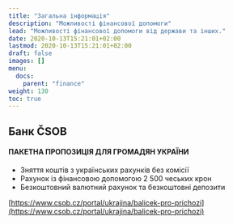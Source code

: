 ```yaml
---
title: "Загальна інформація"
description: "Можливості фінансової допомоги"
lead: "Можливості фінансової допомоги від держави та інших."
date: 2020-10-13T15:21:01+02:00
lastmod: 2020-10-13T15:21:01+02:00
draft: false
images: []
menu:
  docs:
    parent: "finance"
weight: 130
toc: true
---
```

## Банк ČSOB
#### ПАКЕТНА ПРОПОЗИЦІЯ ДЛЯ ГРОМАДЯН УКРАЇНИ


* Зняття коштів з українських рахунків  без комісії
* Рахунок із фінансовою допомогою 2 500 чеських крон
* Безкоштовний валютний рахунок та безкоштовні депозити

[https://www.csob.cz/portal/ukrajina/balicek-pro-prichozi](https://www.csob.cz/portal/ukrajina/balicek-pro-prichozi)